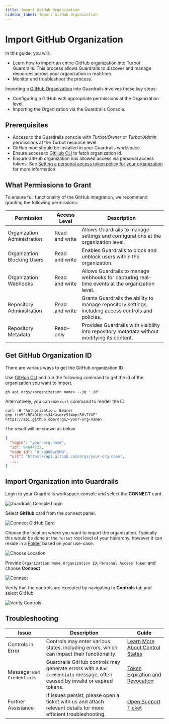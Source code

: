 ```yaml
---
title: Import GitHub Organization
sidebar_label: Import GitHub Organization
---
```


# Import GitHub Organization

In this guide, you will:

- Learn how to import an entire GitHub organization into Turbot Guardrails. This process allows Guardrails to discover and manage resources across your organization in real-time.
- Monitor and troubleshoot the process.

<!-- - Centralize governance for your GitHub resources within Guardrails.
- Apply policies to enforce security, compliance, and operational best practices.
- Monitor real-time activity within your organization.
- Establish detailed audit logs to track all activities and changes for improved visibility and reporting. -->

Importing a [GitHub Organization](https://docs.github.com/en/organizations/collaborating-with-groups-in-organizations/about-organizations) into Guardrails involves these key steps:

- Configuring a GitHub with appropriate permissions at the Organization level.
- Importing the Organization via the Guardrails Console.

## Prerequisites

- Access to the Guardrails console with *Turbot/Owner* or *Turbot/Admin* permissions at the Turbot resource level.
- GitHub mod should be installed in your Guardrails workspace.
- Ensure access to [GitHub CLI](https://cli.github.com/) to fetch organization id.
- Ensure GitHub organization has allowed access via personal access tokens. See [Setting a personal access token policy for your organization](https://docs.github.com/en/organizations/managing-programmatic-access-to-your-organization/setting-a-personal-access-token-policy-for-your-organization) for more information.

<!-- ## Supported Authentication -->

## What Permissions to Grant

<!-- To make sure all functionality of GitHub integration work, we suggest you to provide all the following permissions.

- Organization Administration - Read and write
- Organization Blocking users - Read and write
- Organization Webhooks - Read and write
- Repository Administration - Read and write
- Repository Metadata - Read-only -->

To ensure full functionality of the GitHub integration, we recommend granting the following permissions:

| **Permission**                       | **Access Level**    | **Description**                                                                                       |
|--------------------------------------|---------------------|-------------------------------------------------------------------------------------------------------|
| Organization Administration          | Read and write      | Allows Guardrails to manage settings and configurations at the organization level.                   |
| Organization Blocking Users          | Read and write      | Enables Guardrails to block and unblock users within the organization.                               |
| Organization Webhooks                | Read and write      | Allows Guardrails to manage webhooks for capturing real-time events at the organization level.        |
| Repository Administration            | Read and write      | Grants Guardrails the ability to manage repository settings, including access controls and policies.  |
| Repository Metadata                  | Read-only           | Provides Guardrails with visibility into repository metadata without modifying its content.           |

## Get GitHub Organization ID

There are various ways to get the GitHub organization ID

Use [GitHub CLI](https://docs.github.com/en/github-cli/github-cli/quickstart) and run the following command to get the id of the organization you want to import.

```
gh api orgs/<organization name> --jq '.id'
```

Alternatively, you can use `curl` command to render the ID

```
curl -H "Authorization: Bearer ghp_iio5FzBF4OLbbes3AKasdre5f4mps50s7YXE" https://api.github.com/orgs/<your-org-name>
```
The result will be shown as below

```json
{
  "login": "your-org-name",
  "id": 94844722,
  "node_id": "O_kgDOBac5MQ",
  "url": "https://api.github.com/orgs/your-org-name",
  ....
}
```
## Import Organization into Guardrails

Login to your Guardrails workspace console and select the **CONNECT** card.

![Guardrails Console Login](/images/docs/guardrails/guides/github/import-github-organization/select-connect-card.png)

Select **GitHub** card from the connect panel.

![Connect GitHub Card](/images/docs/guardrails/guides/github/import-github-organization/connect-github-card.png)

Choose the location where you want to import the organization. Typically this would be done at the `Turbot` root level of your hierarchy, however it can reside in a [Folder](/guardrails/docs/concepts/resources/hierarchy#folders) based on your use-case.

![Choose Location](/images/docs/guardrails/guides/github/import-github-organization/choose-location.png)

Provide `Organization Name`, `Organization ID`, `Personal Access Token` and choose **Connect**

![Connect](/images/docs/guardrails/guides/github/import-github-organization/connect.png)

Verify that the controls are executed by navigating to **Controls** tab and select GitHub

![Verify Controls](/images/docs/guardrails/guides/github/import-github-organization/verify-github-controls.png)


## Troubleshooting

| **Issue**                | **Description**                                                                                                                      | **Guide**                                                                                                                                |
|--------------------------|--------------------------------------------------------------------------------------------------------------------------------------|------------------------------------------------------------------------------------------------------------------------------------------|
| Controls in Error    | Controls may enter various states, including errors, which can impact their functionality.                                           | [Learn More About Control States](/guardrails/docs/concepts/controls#control-state)                                                     |
| Message: `Bad Credentials` | Guardrails GitHub controls may generate errors with a `Bad credentials` message, often caused by invalid or expired tokens.                                | [Token Expiration and Revocation](https://docs.github.com/en/authentication/keeping-your-account-and-data-secure/token-expiration-and-revocation) |
| Further Assistance   | If issues persist, please open a ticket with us and attach relevant details for more efficient troubleshooting.                      | [Open Support Ticket](https://support.turbot.com)                                                                                       |